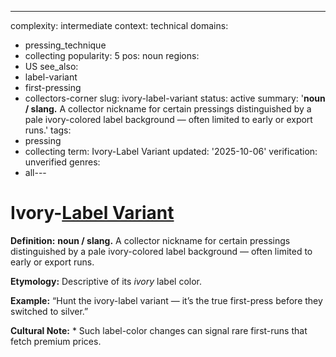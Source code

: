 ---
complexity: intermediate
context: technical
domains:
- pressing_technique
- collecting
popularity: 5
pos: noun
regions:
- US
see_also:
- label-variant
- first-pressing
- collectors-corner
slug: ivory-label-variant
status: active
summary: '**noun / slang.** A collector nickname for certain pressings distinguished
  by a pale ivory-colored label background — often limited to early or export runs.'
tags:
- pressing
- collecting
term: Ivory-Label Variant
updated: '2025-10-06'
verification: unverified
genres:
- all---

# Ivory-[Label Variant](../l/label-variant.md)

**Definition:** **noun / slang.** A collector nickname for certain pressings distinguished by a pale ivory-colored label background — often limited to early or export runs.

**Etymology:** Descriptive of its *ivory* label color.

**Example:** “Hunt the ivory-label variant — it’s the true first-press before they switched to silver.”

**Cultural Note:** * Such label-color changes can signal rare first-runs that fetch premium prices.

